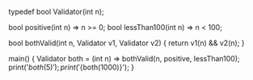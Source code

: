 typedef bool Validator(int n);

bool positive(int n) => n >= 0; bool lessThan100(int n) => n < 100;

bool bothValid(int n, Validator v1, Validator v2) { return v1(n) && v2(n); }

main() { Validator both = (int n) => bothValid(n, positive, lessThan100); print('${both(5)}'); print('${both(1000)}'); }